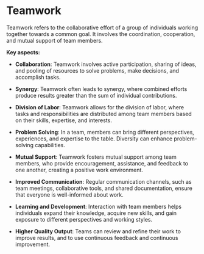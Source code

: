 # Teamwork

Teamwork refers to the collaborative effort of a group of individuals working together towards a common goal. It involves the coordination, cooperation, and mutual support of team members.

**Key aspects:**

* **Collaboration**: Teamwork involves active participation, sharing of ideas, and pooling of resources to solve problems, make decisions, and accomplish tasks.

* **Synergy**: Teamwork often leads to synergy, where combined efforts produce results greater than the sum of individual contributions.

* **Division of Labor**: Teamwork allows for the division of labor, where tasks and responsibilities are distributed among team members based on their skills, expertise, and interests.

* **Problem Solving**: In a team, members can bring different perspectives, experiences, and expertise to the table. Diversity can enhance problem-solving capabilities.

* **Mutual Support**: Teamwork fosters mutual support among team members, who provide encouragement, assistance, and feedback to one another, creating a positive work environment.

* **Improved Communication**: Regular communication channels, such as team meetings, collaborative tools, and shared documentation, ensure that everyone is well-informed about work.

* **Learning and Development**: Interaction with team members helps individuals expand their knowledge, acquire new skills, and gain exposure to different perspectives and working styles.

* **Higher Quality Output**: Teams can review and refine their work to improve results, and to use continuous feedback and continuous improvement.
